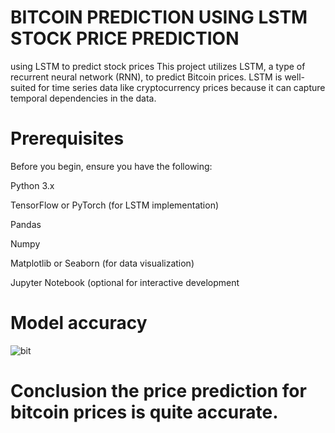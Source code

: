 # BITCOIN PREDICTION USING LSTM STOCK PRICE PREDICTION

using LSTM to predict stock prices
This project utilizes LSTM, a type of recurrent neural network (RNN), to predict Bitcoin prices. LSTM is well-suited for time series data like cryptocurrency prices because it can capture temporal dependencies in the data.
# Prerequisites
Before you begin, ensure you have the following:

Python 3.x

TensorFlow or PyTorch (for LSTM implementation)

Pandas

Numpy

Matplotlib or Seaborn (for data visualization)

Jupyter Notebook (optional for interactive development

# Model accuracy 




![bit](https://github.com/abayomi-hayes/predicting-bitcoin-prices/assets/119630129/628ff491-d7bb-4f7d-9930-b65a8b3a7e10)



# Conclusion the price prediction for bitcoin prices is quite accurate.

